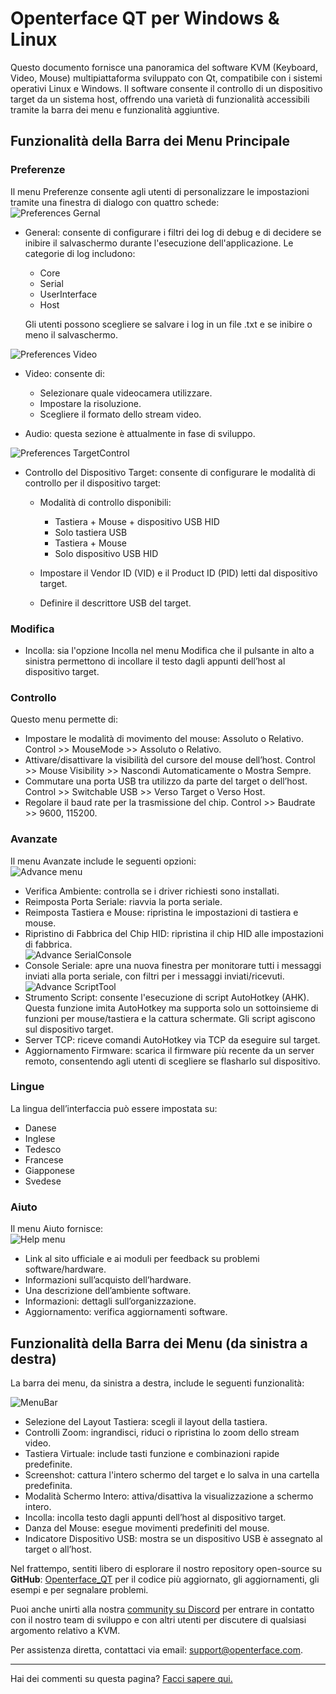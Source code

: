 # Openterface QT per Windows & Linux

Questo documento fornisce una panoramica del software KVM (Keyboard, Video, Mouse) multipiattaforma sviluppato con Qt, compatibile con i sistemi operativi Linux e Windows. Il software consente il controllo di un dispositivo target da un sistema host, offrendo una varietà di funzionalità accessibili tramite la barra dei menu e funzionalità aggiuntive.

## Funzionalità della Barra dei Menu Principale

### Preferenze

Il menu Preferenze consente agli utenti di personalizzare le impostazioni tramite una finestra di dialogo con quattro schede:<br>
![Preferences Gernal](https://assets.openterface.com/images/qt/preferenceGernal.webp)

-   General: consente di configurare i filtri dei log di debug e di decidere se inibire il salvaschermo durante l'esecuzione dell'applicazione. Le categorie di log includono:

    -   Core
    -   Serial
    -   UserInterface
    -   Host

    Gli utenti possono scegliere se salvare i log in un file .txt e se inibire o meno il salvaschermo.<br>

![Preferences Video](https://assets.openterface.com/images/qt/preferenceVideo.webp)

-   Video: consente di:

    -   Selezionare quale videocamera utilizzare.
    -   Impostare la risoluzione.
    -   Scegliere il formato dello stream video.

-   Audio: questa sezione è attualmente in fase di sviluppo.<br>

![Preferences TargetControl](https://assets.openterface.com/images/qt/preferenceTargetControl.webp)

-   Controllo del Dispositivo Target: consente di configurare le modalità di controllo per il dispositivo target:

    -   Modalità di controllo disponibili:

        -   Tastiera + Mouse + dispositivo USB HID
        -   Solo tastiera USB
        -   Tastiera + Mouse
        -   Solo dispositivo USB HID

    -   Impostare il Vendor ID (VID) e il Product ID (PID) letti dal dispositivo target.
    -   Definire il descrittore USB del target.

### Modifica

-   Incolla: sia l'opzione Incolla nel menu Modifica che il pulsante in alto a sinistra permettono di incollare il testo dagli appunti dell’host al dispositivo target.

### Controllo

Questo menu permette di:<br>

-   Impostare le modalità di movimento del mouse: Assoluto o Relativo. Control >> MouseMode >> Assoluto o Relativo.
-   Attivare/disattivare la visibilità del cursore del mouse dell’host. Control >> Mouse Visibility >> Nascondi Automaticamente o Mostra Sempre.
-   Commutare una porta USB tra utilizzo da parte del target o dell’host. Control >> Switchable USB >> Verso Target o Verso Host.
-   Regolare il baud rate per la trasmissione del chip. Control >> Baudrate >> 9600, 115200.

### Avanzate

Il menu Avanzate include le seguenti opzioni:<br>
![Advance menu](https://assets.openterface.com/images/qt/menuAdvance.webp)

-   Verifica Ambiente: controlla se i driver richiesti sono installati.
-   Reimposta Porta Seriale: riavvia la porta seriale.
-   Reimposta Tastiera e Mouse: ripristina le impostazioni di tastiera e mouse.
-   Ripristino di Fabbrica del Chip HID: ripristina il chip HID alle impostazioni di fabbrica.<br>
    ![Advance SerialConsole](https://assets.openterface.com/images/qt/advanceSerialConsole.webp)
-   Console Seriale: apre una nuova finestra per monitorare tutti i messaggi inviati alla porta seriale, con filtri per i messaggi inviati/ricevuti.<br>
    ![Advance ScriptTool](https://assets.openterface.com/images/qt/advanceScriptTool.webp)
-   Strumento Script: consente l'esecuzione di script AutoHotkey (AHK). Questa funzione imita AutoHotkey ma supporta solo un sottoinsieme di funzioni per mouse/tastiera e la cattura schermate. Gli script agiscono sul dispositivo target.
-   Server TCP: riceve comandi AutoHotkey via TCP da eseguire sul target.
-   Aggiornamento Firmware: scarica il firmware più recente da un server remoto, consentendo agli utenti di scegliere se flasharlo sul dispositivo.

### Lingue

La lingua dell’interfaccia può essere impostata su:

-   Danese
-   Inglese
-   Tedesco
-   Francese
-   Giapponese
-   Svedese

### Aiuto

Il menu Aiuto fornisce:<br>
![Help menu](https://assets.openterface.com/images/qt/menuHelp.webp)

-   Link al sito ufficiale e ai moduli per feedback su problemi software/hardware.
-   Informazioni sull’acquisto dell’hardware.
-   Una descrizione dell’ambiente software.
-   Informazioni: dettagli sull’organizzazione.
-   Aggiornamento: verifica aggiornamenti software.

## Funzionalità della Barra dei Menu (da sinistra a destra)

La barra dei menu, da sinistra a destra, include le seguenti funzionalità:<br>

![MenuBar](https://assets.openterface.com/images/qt/menubar.webp)

-   Selezione del Layout Tastiera: scegli il layout della tastiera.
-   Controlli Zoom: ingrandisci, riduci o ripristina lo zoom dello stream video.
-   Tastiera Virtuale: include tasti funzione e combinazioni rapide predefinite.
-   Screenshot: cattura l'intero schermo del target e lo salva in una cartella predefinita.
-   Modalità Schermo Intero: attiva/disattiva la visualizzazione a schermo intero.
-   Incolla: incolla testo dagli appunti dell’host al dispositivo target.
-   Danza del Mouse: esegue movimenti predefiniti del mouse.
-   Indicatore Dispositivo USB: mostra se un dispositivo USB è assegnato al target o all’host.

Nel frattempo, sentiti libero di esplorare il nostro repository open-source su **GitHub**: [Openterface_QT](https://github.com/TechxArtisanStudio/Openterface_QT) per il codice più aggiornato, gli aggiornamenti, gli esempi e per segnalare problemi.

Puoi anche unirti alla nostra [community su Discord](/discord) per entrare in contatto con il nostro team di sviluppo e con altri utenti per discutere di qualsiasi argomento relativo a KVM.

Per assistenza diretta, contattaci via email: [support@openterface.com](mailto:support@openterface.com).

---

Hai dei commenti su questa pagina? [Facci sapere qui.](https://forms.gle/wmxoR2C1VdG36mT69)
